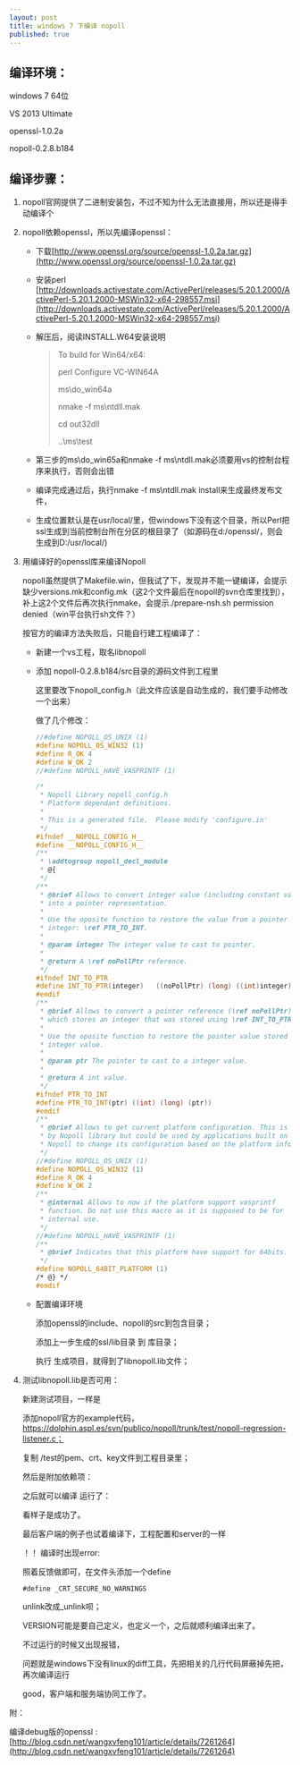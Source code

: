 ```yaml
---
layout: post
title: windows 7 下编译 nopoll
published: true
---
```


## 编译环境：

windows 7 64位

VS 2013 Ultimate

openssl-1.0.2a

nopoll-0.2.8.b184

## 编译步骤：

1. nopoll官网提供了二进制安装包，不过不知为什么无法直接用，所以还是得手动编译个
2. nopoll依赖openssl，所以先编译openssl：
	* 下载[http://www.openssl.org/source/openssl-1.0.2a.tar.gz](http://www.openssl.org/source/openssl-1.0.2a.tar.gz)
	* 安装perl [http://downloads.activestate.com/ActivePerl/releases/5.20.1.2000/ActivePerl-5.20.1.2000-MSWin32-x64-298557.msi](http://downloads.activestate.com/ActivePerl/releases/5.20.1.2000/ActivePerl-5.20.1.2000-MSWin32-x64-298557.msi)
	* 解压后，阅读INSTALL.W64安装说明
 
     	> To build for Win64/x64:
     	> 
    	 > perl Configure VC-WIN64A
     	> 
     	> ms\do_win64a
     	>  
     	> nmake -f ms\ntdll.mak
    	 >  
    	 > cd out32dll
     	>  
     	> ..\ms\test

	* 第三步的ms\do_win65a和nmake -f ms\ntdll.mak必须要用vs的控制台程序来执行，否则会出错
	* 编译完成通过后，执行nmake -f ms\ntdll.mak install来生成最终发布文件，
	* 生成位置默认是在usr/local/里，但windows下没有这个目录，所以Perl把ssl生成到当前控制台所在分区的根目录了（如源码在d:/openssl/，则会生成到D:/usr/local/)
    

3. 用编译好的openssl库来编译Nopoll

	nopoll虽然提供了Makefile.win，但我试了下，发现并不能一键编译，会提示缺少versions.mk和config.mk（这2个文件最后在nopoll的svn仓库里找到），补上这2个文件后再次执行nmake，会提示./prepare-nsh.sh permission denied（win平台执行sh文件？）

	按官方的编译方法失败后，只能自行建工程编译了：

	* 新建一个vs工程，取名libnopoll

	* 添加 nopoll-0.2.8.b184/src目录的源码文件到工程里

		这里要改下nopoll_config.h（此文件应该是自动生成的，我们要手动修改一个出来）

		做了几个修改：

      ```c++
      //#define NOPOLL_OS_UNIX (1)
      #define NOPOLL_OS_WIN32 (1)
      #define R_OK 4
      #define W_OK 2
      //#define NOPOLL_HAVE_VASPRINTF (1)
      ```
      ```c++  
      /*
       * Nopoll Library nopoll_config.h
       * Platform dependant definitions.
       *
       * This is a generated file.  Please modify 'configure.in'
       */
      #ifndef __NOPOLL_CONFIG_H__
      #define __NOPOLL_CONFIG_H__
      /**
       * \addtogroup nopoll_decl_module
       * @{
       */
      /**
       * @brief Allows to convert integer value (including constant values)
       * into a pointer representation.
       *
       * Use the oposite function to restore the value from a pointer to a
       * integer: \ref PTR_TO_INT.
       *
       * @param integer The integer value to cast to pointer.
       *
       * @return A \ref noPollPtr reference.
       */
      #ifndef INT_TO_PTR
      #define INT_TO_PTR(integer)   ((noPollPtr) (long) ((int)integer))
      #endif
      /**
       * @brief Allows to convert a pointer reference (\ref noPollPtr),
       * which stores an integer that was stored using \ref INT_TO_PTR.
       *
       * Use the oposite function to restore the pointer value stored in the
       * integer value.
       *
       * @param ptr The pointer to cast to a integer value.
       *
       * @return A int value.
       */
      #ifndef PTR_TO_INT
      #define PTR_TO_INT(ptr) ((int) (long) (ptr))
      #endif
      /**
       * @brief Allows to get current platform configuration. This is used
       * by Nopoll library but could be used by applications built on top of
       * Nopoll to change its configuration based on the platform information.
       */
      //#define NOPOLL_OS_UNIX (1)
      #define NOPOLL_OS_WIN32 (1)
      #define R_OK 4
      #define W_OK 2
      /**
       * @internal Allows to now if the platform support vasprintf
       * function. Do not use this macro as it is supposed to be for
       * internal use.
       */
      //#define NOPOLL_HAVE_VASPRINTF (1)
      /**
       * @brief Indicates that this platform have support for 64bits.
       */
      #define NOPOLL_64BIT_PLATFORM (1)
      /* @} */
      #endif
      ```

	* 配置编译环境

		添加openssl的include、nopoll的src到包含目录；

		添加上一步生成的ssl/lib目录 到 库目录；
	
		执行 生成项目，就得到了libnopoll.lib文件；
	
4. 测试libnopoll.lib是否可用：

	新建测试项目，一样是
    
	添加nopoll官方的example代码，https://dolphin.aspl.es/svn/publico/nopoll/trunk/test/nopoll-regression-listener.c；
    
	复制 /test的pem、crt、key文件到工程目录里；
    
	然后是附加依赖项：
    
	之后就可以编译 运行了：
    
	看样子是成功了。
    
	最后客户端的例子也试着编译下，工程配置和server的一样
    
	！！ 编译时出现error:
    
	照着反馈做即可，在文件头添加一个define 
    
	```
  	#define _CRT_SECURE_NO_WARNINGS
 	 ```
	unlink改成_unlink呗；
    
	VERSION可能是要自己定义，也定义一个，之后就顺利编译出来了。
    
	不过运行的时候又出现报错，
    
	问题就是windows下没有linux的diff工具，先把相关的几行代码屏蔽掉先把，再次编译运行
    
	good，客户端和服务端协同工作了。

附：

编译debug版的openssl :  [http://blog.csdn.net/wangxvfeng101/article/details/7261264](http://blog.csdn.net/wangxvfeng101/article/details/7261264)